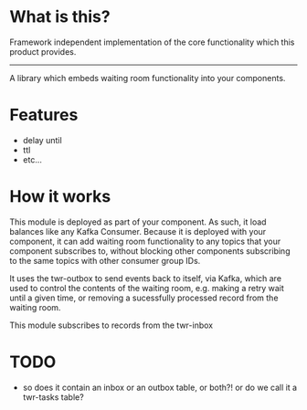# What is this?

Framework independent implementation of the core functionality which this product provides.



----


A library which embeds waiting room functionality into your components.

# Features

- delay until
- ttl
- etc...

# How it works

This module is deployed as part of your component. As such, it load balances like any Kafka Consumer.
Because it is deployed with your component, it can add waiting room functionality to any topics that 
your component subscribes to, without blocking other components subscribing to the same topics with other
consumer group IDs.

It uses the twr-outbox to send events back to itself, via Kafka, which are used to control
the contents of the waiting room, e.g. making a retry wait until a given time, or removing a sucessfully processed
record from the waiting room.

This module subscribes to records from the twr-inbox

# TODO

- so does it contain an inbox or an outbox table, or both?!  or do we call it a twr-tasks table?